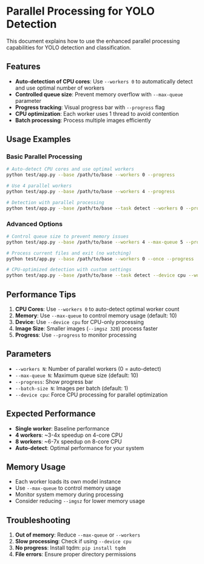# Parallel Processing for YOLO Detection

This document explains how to use the enhanced parallel processing capabilities for YOLO detection and classification.

## Features

- **Auto-detection of CPU cores**: Use `--workers 0` to automatically detect and use optimal number of workers
- **Controlled queue size**: Prevent memory overflow with `--max-queue` parameter
- **Progress tracking**: Visual progress bar with `--progress` flag
- **CPU optimization**: Each worker uses 1 thread to avoid contention
- **Batch processing**: Process multiple images efficiently

## Usage Examples

### Basic Parallel Processing
```bash
# Auto-detect CPU cores and use optimal workers
python test/app.py --base /path/to/base --workers 0 --progress

# Use 4 parallel workers
python test/app.py --base /path/to/base --workers 4 --progress

# Detection with parallel processing
python test/app.py --base /path/to/base --task detect --workers 0 --progress
```

### Advanced Options
```bash
# Control queue size to prevent memory issues
python test/app.py --base /path/to/base --workers 4 --max-queue 5 --progress

# Process current files and exit (no watching)
python test/app.py --base /path/to/base --workers 0 --once --progress

# CPU-optimized detection with custom settings
python test/app.py --base /path/to/base --task detect --device cpu --workers 0 --imgsz 640 --conf 0.25
```

## Performance Tips

1. **CPU Cores**: Use `--workers 0` to auto-detect optimal worker count
2. **Memory**: Use `--max-queue` to control memory usage (default: 10)
3. **Device**: Use `--device cpu` for CPU-only processing
4. **Image Size**: Smaller images (`--imgsz 320`) process faster
5. **Progress**: Use `--progress` to monitor processing

## Parameters

- `--workers N`: Number of parallel workers (0 = auto-detect)
- `--max-queue N`: Maximum queue size (default: 10)
- `--progress`: Show progress bar
- `--batch-size N`: Images per batch (default: 1)
- `--device cpu`: Force CPU processing for parallel optimization

## Expected Performance

- **Single worker**: Baseline performance
- **4 workers**: ~3-4x speedup on 4-core CPU
- **8 workers**: ~6-7x speedup on 8-core CPU
- **Auto-detect**: Optimal performance for your system

## Memory Usage

- Each worker loads its own model instance
- Use `--max-queue` to control memory usage
- Monitor system memory during processing
- Consider reducing `--imgsz` for lower memory usage

## Troubleshooting

1. **Out of memory**: Reduce `--max-queue` or `--workers`
2. **Slow processing**: Check if using `--device cpu`
3. **No progress**: Install tqdm: `pip install tqdm`
4. **File errors**: Ensure proper directory permissions
